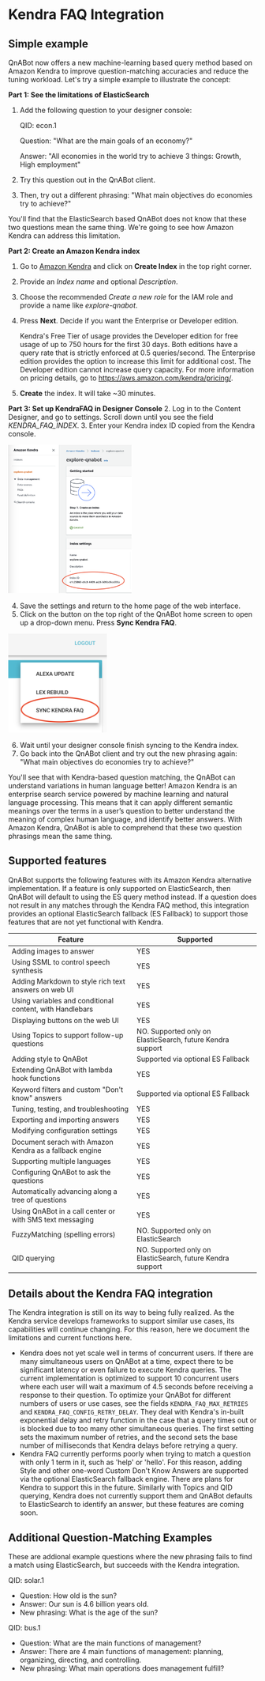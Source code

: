 # Kendra FAQ Integration

## Simple example

QnABot now offers a new machine-learning based query method based on Amazon Kendra to improve question-matching accuracies and reduce the tuning workload. Let's try a simple example to illustrate the concept:


**Part 1: See the limitations of ElasticSearch**
1. Add the following question to your designer console:

    QID: econ.1
  
    Question: "What are the main goals of an economy?" 
  
    Answer: "All economies in the world try to achieve 3 things: Growth, High employment"
    
2. Try this question out in the QnABot client. 
3. Then, try out a different phrasing: "What main objectives do economies try to achieve?" 

You'll find that the ElasticSearch based QnABot does not know that these two questions mean the same thing. We're going to see how Amazon Kendra can address this limitation.

**Part 2: Create an Amazon Kendra index**
1. Go to [Amazon Kendra](http://console.aws.amazon.com/kendra) and click on **Create Index** in the top right corner.
2. Provide an *Index name* and optional *Description*.
3. Choose the recommended *Create a new role* for the IAM role and provide a name like *explore-qnabot*.
4. Press **Next**. Decide if you want the Enterprise or Developer edition. 

    Kendra's Free Tier of usage provides the Developer edition for free usage of up to 750 hours for the first 30 days. Both editions have a query rate that is strictly enforced at 0.5 queries/second. The Enterprise edition provides the option to increase this limit for additional cost. The Developer edition cannot increase query capacity. For more information on pricing details, go to https://aws.amazon.com/kendra/pricing/.
  
5. **Create** the index. It will take ~30 minutes.

**Part 3: Set up KendraFAQ in Designer Console**
2. Log in to the Content Designer, and go to settings. Scroll down until you see the field *KENDRA_FAQ_INDEX*.
3. Enter your Kendra index ID copied from the Kendra console.

<img src="./kendra_console_readme.png?raw=true" width="250" height="300">

4. Save the settings and return to the home page of the web interface.
5. Click on the button on the top right of the QnABot home screen to open up a drop-down menu. Press **Sync Kendra FAQ**.

<img src="./sync_kendra_faq_menu.png?raw=true" width="200" height="200">

6. Wait until your designer console finish syncing to the Kendra index.
7. Go back into the QnABot client and try out the new phrasing again: "What main objectives do economies try to achieve?"

You'll see that with Kendra-based question matching, the QnABot can understand variations in human language better! Amazon Kendra is an enterprise search service powered by machine learning and natural language processing. This means that it can apply different semantic meanings over the terms in a user’s question to better understand the meaning of complex human language, and identify better answers. With Amazon Kendra, QnABot is able to comprehend that these two question phrasings mean the same thing.


## Supported features
QnABot supports the following features with its Amazon Kendra alternative implementation. If a feature is only supported on ElasticSearch, then QnABot will default to using the ES query method instead. If a question does not result in any matches through the Kendra FAQ method, this integration provides an optional ElasticSearch fallback (ES Fallback) to support those features that are not yet functional with Kendra. 

|Feature                                                  | Supported                                                               |
|---------------------------------------------------------|-------------------------------------------------------------------------|
|Adding images to answer                                  | YES                                                                     |
|Using SSML to control speech synthesis                   | YES                                                                     |
|Adding Markdown to style rich text answers on web UI     | YES                                                                     |
|Using variables and conditional content, with Handlebars | YES                                                                     |
|Displaying buttons on the web UI                         | YES                                                                     |
|Using Topics to support follow-up questions              | NO. Supported only on ElasticSearch, future Kendra support              |
|Adding style to QnABot                                   | Supported via optional ES Fallback                                      |
|Extending QnABot with lambda hook functions              | YES                                                                     |
|Keyword filters and custom "Don't know" answers          | Supported via optional ES Fallback                                      |
|Tuning, testing, and troubleshooting                     | YES                                                                     |
|Exporting and importing answers                          | YES                                                                     |
|Modifying configuration settings                         | YES                                                                     |
|Document serach with Amazon Kendra as a fallback engine  | YES                                                                     |
|Supporting multiple languages                            | YES                                                                     |
|Configuring QnABot to ask the questions                  | YES                                                                     |
|Automatically advancing along a tree of questions        | YES                                                                     |
|Using QnABot in a call center or with SMS text messaging | YES                                                                     |
|FuzzyMatching (spelling errors)                          | NO. Supported only on ElasticSearch                                     |
|QID querying                                             | NO. Supported only on ElasticSearch, future Kendra support              |


## Details about the Kendra FAQ integration
The Kendra integration is still on its way to being fully realized. As the Kendra service develops frameworks to support similar use cases, its capabilities will continue changing. For this reason, here we document the limitations and current functions here.

- Kendra does not yet scale well in terms of concurrent users. If there are many simultaneous users on QnABot at a time, expect there to be significant latency or even failure to execute Kendra queries. The current implementation is optimized to support 10 concurrent users where each user will wait a maximum of 4.5 seconds before receiving a response to their question. To optimize your QnABot for different numbers of users or use cases, see the fields `KENDRA_FAQ_MAX_RETRIES` and `KENDRA_FAQ_CONFIG_RETRY_DELAY`. They deal with Kendra's in-built exponential delay and retry function in the case that a query times out or is blocked due to too many other simultaneous queries. The first setting sets the maximum number of retries, and the second sets the base number of milliseconds that Kendra delays before retrying a query.
- Kendra FAQ currently performs poorly when trying to match a question with only 1 term in it, such as 'help' or 'hello'. For this reason, adding Style and other one-word Custom Don't Know Answers are supported via the optional ElasticSearch fallback engine. There are plans for Kendra to support this in the future. Similarly with Topics and QID querying, Kendra does not currently support them and QnABot defaults to ElasticSearch to identify an answer, but these features are coming soon.

## Additional Question-Matching Examples  
These are addional example questions where the new phrasing fails to find a match using ElasticSearch, but succeeds with the Kendra integration.

QID: solar.1
- Question: How old is the sun?
- Answer: Our sun is 4.6 billion years old.
- New phrasing: What is the age of the sun?

QID: bus.1
- Question: What are the main functions of management?
- Answer: There are 4 main functions of management: planning, organizing, directing, and controlling.
- New phrasing: What main operations does management fulfill?
